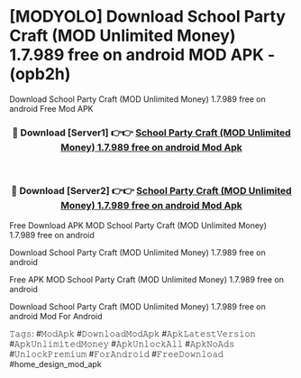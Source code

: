# [MODYOLO] Download School Party Craft (MOD Unlimited Money) 1.7.989 free on android MOD APK - (opb2h)
Download School Party Craft (MOD Unlimited Money) 1.7.989 free on android Free Mod APK

<div align="center">
<h3>🔴 Download [Server1] 👉👉 <a href="https://apk-comot.site?title=School_Party_Craft_(MOD_Unlimited_Money)_1.7.989_free_on_android">School Party Craft (MOD Unlimited Money) 1.7.989 free on android Mod Apk</a></h3><br>

<h3>🔴 Download [Server2] 👉👉 <a href="https://apk-comot.site?title=School_Party_Craft_(MOD_Unlimited_Money)_1.7.989_free_on_android">School Party Craft (MOD Unlimited Money) 1.7.989 free on android Mod Apk</a></h3>
</div>


Free Download APK MOD School Party Craft (MOD Unlimited Money) 1.7.989 free on android

Download School Party Craft (MOD Unlimited Money) 1.7.989 free on android 

Free APK MOD School Party Craft (MOD Unlimited Money) 1.7.989 free on android 

Download School Party Craft (MOD Unlimited Money) 1.7.989 free on android Mod For Android

𝚃𝚊𝚐𝚜: #𝙼𝚘𝚍𝙰𝚙𝚔 #𝙳𝚘𝚠𝚗𝚕𝚘𝚊𝚍𝙼𝚘𝚍𝙰𝚙𝚔 #𝙰𝚙𝚔𝙻𝚊𝚝𝚎𝚜𝚝𝚅𝚎𝚛𝚜𝚒𝚘𝚗 #𝙰𝚙𝚔𝚄𝚗𝚕𝚒𝚖𝚒𝚝𝚎𝚍𝙼𝚘𝚗𝚎𝚢 #𝙰𝚙𝚔𝚄𝚗𝚕𝚘𝚌𝚔𝙰𝚕𝚕 #𝙰𝚙𝚔𝙽𝚘𝙰𝚍𝚜 #𝚄𝚗𝚕𝚘𝚌𝚔𝙿𝚛𝚎𝚖𝚒𝚞𝚖 #𝙵𝚘𝚛𝙰𝚗𝚍𝚛𝚘𝚒𝚍 #𝙵𝚛𝚎𝚎𝙳𝚘𝚠𝚗𝚕𝚘𝚊𝚍 #home_design_mod_apk